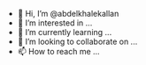 - 👋 Hi, I’m @abdelkhalekallan
- 👀 I’m interested in ...
- 🌱 I’m currently learning ...
- 💞️ I’m looking to collaborate on ...
- 📫 How to reach me ...

<!---
abdelkhalekallan/abdelkhalekallan is a ✨ special ✨ repository because its `README.md` (this file) appears on your GitHub profile.
You can click the Preview link to take a look at your changes.
--->
